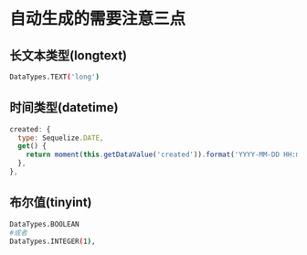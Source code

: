 # 自动生成的需要注意三点
## 长文本类型(longtext)
```bash
DataTypes.TEXT('long')
```
## 时间类型(datetime)
```js
created: {
  type: Sequelize.DATE,
  get() {
    return moment(this.getDataValue('created')).format('YYYY-MM-DD HH:mm:ss');
  },
},
```
## 布尔值(tinyint)

```bash
DataTypes.BOOLEAN
#或者
DataTypes.INTEGER(1),
```